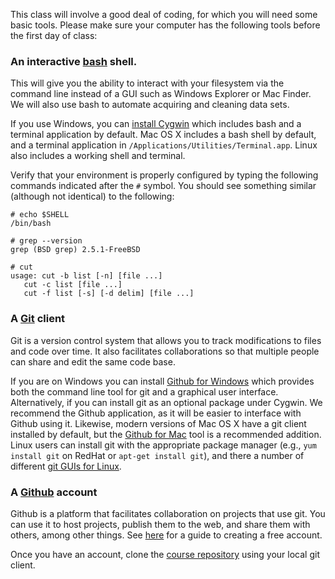 This class will involve a good deal of coding, for which you will need some basic tools. Please make sure your computer has the following tools before the first day of class:

### An interactive [bash](http://www.gnu.org/software/bash/) shell.

This will give you the ability to interact with your filesystem via the command line instead of a GUI such as Windows Explorer or Mac Finder. We will also use bash to automate acquiring and cleaning data sets.

If you use Windows, you can [install Cygwin](https://cygwin.com/install.html) which includes bash and a terminal application by default. Mac OS X includes a bash shell by default, and a terminal application in ``/Applications/Utilities/Terminal.app``. Linux also includes a working shell and terminal.

Verify that your environment is properly configured by typing the following commands indicated after the `#` symbol. You should see something similar  (although not identical) to the following:

    # echo $SHELL
    /bin/bash
    
    # grep --version
    grep (BSD grep) 2.5.1-FreeBSD
    
    # cut
    usage: cut -b list [-n] [file ...]
       cut -c list [file ...]
       cut -f list [-s] [-d delim] [file ...]


### A [Git](http://git-scm.com) client

Git is a version control system that allows you to track modifications to files and code over time. It also facilitates collaborations so that multiple people can share and edit the same code base.

If you are on Windows you can install [Github for Windows](https://windows.github.com) which provides both the command line tool for git and a graphical user interface. Alternatively, if you can install git as an optional package under Cygwin. We recommend the Github application, as it will be easier to interface with Github using it. Likewise, modern versions of Mac OS X have a git client installed by default, but the [Github for Mac](https://mac.github.com) tool is a recommended addition. Linux users can install git with the appropriate package manager (e.g., ``yum install git`` on RedHat or ``apt-get install git``), and there a number of different [git GUIs for Linux](http://unix.stackexchange.com/questions/144100/is-there-a-usable-gui-front-end-to-git-on-linux).

### A [Github](http://github.com) account

Github is a platform that facilitates collaboration on projects that use git. You can use it to host projects, publish them to the web, and share them with others, among other things. See [here](https://help.github.com/articles/signing-up-for-a-new-github-account/) for a guide to creating a free account.

Once you have an account, clone the [course repository](https://github.com/jhofman/msd2015) using your local git client.



